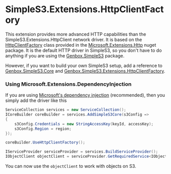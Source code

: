 ﻿# SimpleS3.Extensions.HttpClientFactory
This extension provides more advanced HTTP capabilities than the SimpleS3.Extensions.HttpClient network driver. It is based on the [HttpClientFactory](https://docs.microsoft.com/en-us/dotnet/architecture/microservices/implement-resilient-applications/use-httpclientfactory-to-implement-resilient-http-requests) class provided in the [Microsoft.Extensions.Http](https://www.nuget.org/packages/Microsoft.Extensions.Http/) nuget package.
It is the default HTTP driver in SimpleS3, so you don't have to do anything if you are using the [Genbox.SimpleS3](https://www.nuget.org/packages/Genbox.SimpleS3) package.

However, if you want to build your own SimpleS3 setup, add a reference to [Genbox.SimpleS3.Core](https://www.nuget.org/packages/Genbox.SimpleS3.Core) and [Genbox.SimpleS3.Extensions.HttpClientFactory](https://www.nuget.org/packages/Genbox.SimpleS3.Extensions.HttpClientFactory).

### Using Microsoft.Extensions.DependencyInjection
If you are using [Microsoft's dependency injection](https://www.nuget.org/packages/Microsoft.Extensions.DependencyInjection/) (recommended), then you simply add the driver like this

```csharp
ServiceCollection services = new ServiceCollection();
ICoreBuilder coreBuilder = services.AddSimpleS3Core(s3Config =>
{
    s3Config.Credentials = new StringAccessKey(keyId, accessKey);
    s3Config.Region = region;
});

coreBuilder.UseHttpClientFactory();

IServiceProvider serviceProvider = services.BuildServiceProvider();
IObjectClient objectClient = serviceProvider.GetRequiredService<IObjectClient>();
```

You can now use the `objectClient` to work with objects on S3.